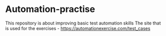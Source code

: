 # Automation-practise
This repository is about improving basic test automation skills
The site that is used for the exercises - https://automationexercise.com/test_cases
